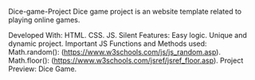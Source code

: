 Dice-game-Project
Dice game project is an website template related to playing online games.

Developed With:
HTML.
CSS.
JS.
Silent Features:
Easy logic.
Unique and dynamic project.
Important JS Functions and Methods used:
Math.random(): (https://www.w3schools.com/js/js_random.asp).
Math.floor(): (https://www.w3schools.com/jsref/jsref_floor.asp).
Project Preview:
Dice Game.
